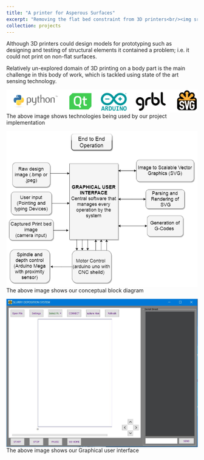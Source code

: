 ```yaml
---
title: "A printer for Asperous Surfaces"
excerpt: "Removing the flat bed constraint from 3D printers<br/><img src='/images/printer-tech-stack.png'>"
collection: projects
---
```

Although 3D printers could design models for prototyping such as designing and testing of structural elements it contained a problem; i.e. it could not print on non-flat surfaces. 

Relatively un-explored domain of 3D printing on a body part is the main challenge in this body of work, which is tackled using state of the art sensing technology.

<img src="/images/printer-tech-stack.png"
     alt="Markdown Monster icon"
     style="float: left; margin-right: 10px;" />

The above image shows technologies being used by our project implementation

<img src="/images/block diagram.png"
     alt="Markdown Monster icon"
     style="float: left; margin-right: 10px;" />

The above image shows our conceptual block diagram

<img src="/images/gui.jpg"
     alt="Markdown Monster icon"
     style="float: left; margin-right: 10px;" />

The above image shows our Graphical user interface





